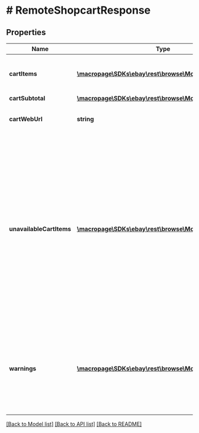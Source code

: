# # RemoteShopcartResponse

## Properties

Name | Type | Description | Notes
------------ | ------------- | ------------- | -------------
**cartItems** | [**\macropage\SDKs\ebay\rest\browse\Model\CartItem[]**](CartItem.md) | An array of the items in the member&#39;s eBay cart. | [optional] 
**cartSubtotal** | [**\macropage\SDKs\ebay\rest\browse\Model\Amount**](Amount.md) |  | [optional] 
**cartWebUrl** | **string** | The URL of the member&#39;s eBay cart. | [optional] 
**unavailableCartItems** | [**\macropage\SDKs\ebay\rest\browse\Model\CartItem[]**](CartItem.md) | An array of items in the cart that are unavailable. This can be for a variety of reasons such as, when the listing has ended or the item is out of stock. Because a cart never expires, these items will remain in the cart until they are removed. | [optional] 
**warnings** | [**\macropage\SDKs\ebay\rest\browse\Model\ErrorDetailV3[]**](ErrorDetailV3.md) | An array of warning messages. These type of errors do not prevent the call from executing but should be checked. | [optional] 

[[Back to Model list]](../../README.md#documentation-for-models) [[Back to API list]](../../README.md#documentation-for-api-endpoints) [[Back to README]](../../README.md)


